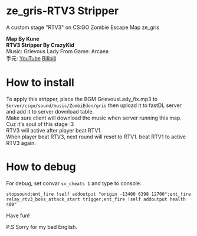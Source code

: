 # ze_gris-RTV3 Stripper
A custom stage "RTV3" on CS:GO Zombie Escape Map ze_gris  

**Map By Kune**  
**RTV3 Stripper By CrazyKid**  
Music: Grievous Lady From Game: Arcaea  
手元: [YouTube](https://www.youtube.com/watch?v=zLV3eTDXbsg&t=2s) [Bilibili](https://www.bilibili.com/video/BV1Kg4y187ap/)

# How to install
To apply this stripper, place the BGM GrievousLady_fix.mp3 to `Server/csgo/sound/music/ZombiEden/gris`
then upload it to fastDL server and add it to server download table.  
Make sure client will download the music when server running this map. Cuz it's soul of this stage :3  
RTV3 will active after player beat RTV1.  
When player beat RTV3, next round will reset to RTV1. beat RTV1 to active RTV3 again.

# How to debug
For debug, set convar `sv_cheats 1` and type to console:
```
stopsound;ent_fire !self addoutput "origin -13400 6398 12700";ent_fire relay_rtv3_boss_attack_start trigger;ent_fire !self addoutput health 400"
```

Have fun!  
  
P.S Sorry for my bad English.
